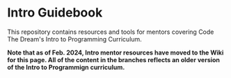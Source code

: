 # Intro Guidebook 
This repository contains resources and tools for mentors covering Code The Dream's Intro to Programming Curriculum.

**Note that as of Feb. 2024, Intro mentor resources have moved to the Wiki for this page. All of the content in the branches reflects an older version of the Intro to Programmign curriculum.**
